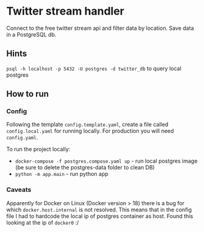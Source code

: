 # Twitter stream handler
Connect to the free twitter stream api and filter data by location. Save data in a PostgreSQL db.

## Hints

`psql -h localhost -p 5432 -U postgres -d twitter_db` to query local postgres

## How to run

### Config
Following the template `config.template.yaml`, create a file called `config.local.yaml` for running locally.
For production you will need `config.yaml`. 

To run the project locally:
* `docker-compose -f postgres.compose.yaml up` - run local postgres image (be sure to delete the postgres-data folder to clean DB)
* `python -m app.main` - run python app

### Caveats

Apparently for Docker on Linux (Docker version > 18) there is a bug for which `docker.host.internal` is not resolved.
This means that in the config file I had to hardcode the local ip of postgres container as host.
Found this looking at the ip of `docker0` :/
